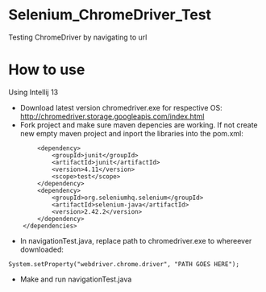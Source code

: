 Selenium_ChromeDriver_Test
==========================

Testing ChromeDriver by navigating to url

How to use
==========

Using Intellij 13

- Download latest version chromedriver.exe for respective OS: http://chromedriver.storage.googleapis.com/index.html
- Fork project and make sure maven depencies are working. If not create new empty maven project and inport the libraries into the pom.xml:

```<dependencies>
        <dependency>
            <groupId>junit</groupId>
            <artifactId>junit</artifactId>
            <version>4.11</version>
            <scope>test</scope>
        </dependency>
        <dependency>
            <groupId>org.seleniumhq.selenium</groupId>
            <artifactId>selenium-java</artifactId>
            <version>2.42.2</version>
        </dependency>
    </dependencies> 
```
    
    
- In navigationTest.java, replace path to chromedriver.exe to whereever downloaded:

`System.setProperty("webdriver.chrome.driver", "PATH GOES HERE");`

- Make and run navigationTest.java

